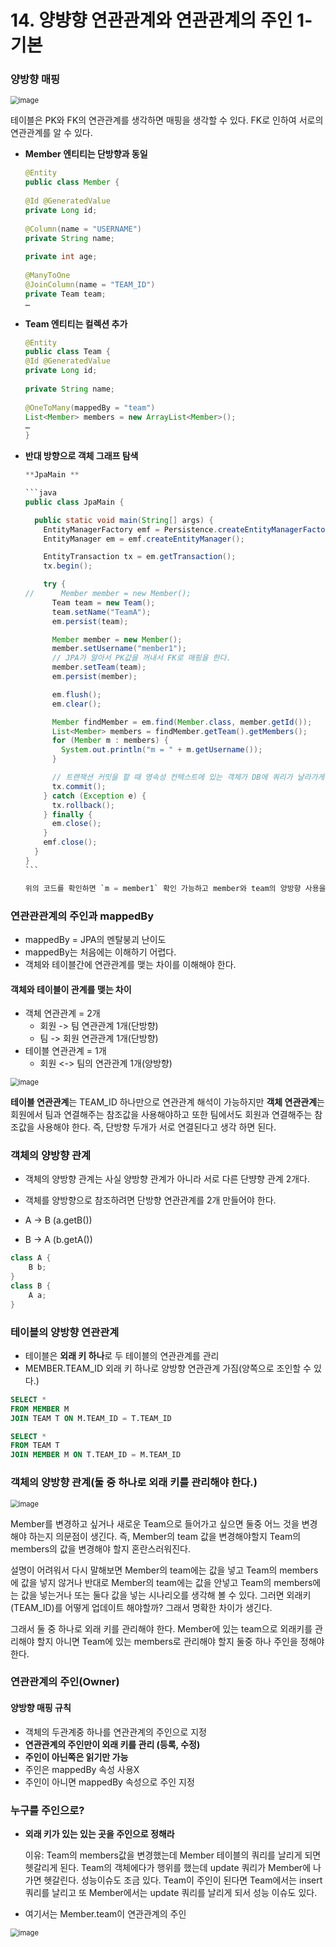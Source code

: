 # 14. 양뱡향 연관관계와 연관관계의 주인 1-기본



### 양방향 매핑

<img src="https://user-images.githubusercontent.com/55625864/126859240-beaeadc3-6e44-45fc-910f-d303e54d2ae0.png" alt="image" style="zoom:80%;" />



테이블은 PK와 FK의 연관관계를 생각하면 매핑을 생각할 수 있다. FK로 인하여 서로의 연관관계를 알 수 있다.

- **Member 엔티티는 단방향과 동일**

  ```java
  @Entity
  public class Member {
      
  @Id @GeneratedValue
  private Long id;
      
  @Column(name = "USERNAME")
  private String name;
      
  private int age;
      
  @ManyToOne
  @JoinColumn(name = "TEAM_ID")
  private Team team;
  …
  ```

- **Team 엔티티는 컬렉션 추가**

  ```java
  @Entity
  public class Team {
  @Id @GeneratedValue
  private Long id;
      
  private String name;
      
  @OneToMany(mappedBy = "team")
  List<Member> members = new ArrayList<Member>();
  …
  }
  ```

- **반대 방향으로 객체 그래프 탐색**

  ```java
  **JpaMain **
  
  ​```java
  public class JpaMain {
  
    public static void main(String[] args) {
      EntityManagerFactory emf = Persistence.createEntityManagerFactory("hello");
      EntityManager em = emf.createEntityManager();
  
      EntityTransaction tx = em.getTransaction();
      tx.begin();
  
      try {
  //      Member member = new Member();
        Team team = new Team();
        team.setName("TeamA");
        em.persist(team);
  
        Member member = new Member();
        member.setUsername("member1");
        // JPA가 알아서 PK값을 꺼내서 FK로 매핑을 한다.
        member.setTeam(team);
        em.persist(member);
  
        em.flush();
        em.clear();
  
        Member findMember = em.find(Member.class, member.getId());
        List<Member> members = findMember.getTeam().getMembers();
        for (Member m : members) {
          System.out.println("m = " + m.getUsername());
        }
  
        // 트랜잭션 커밋을 할 때 영속성 컨텍스트에 있는 객체가 DB에 쿼리가 날라가게 된다.
        tx.commit();
      } catch (Exception e) {
        tx.rollback();
      } finally {
        em.close();
      }
      emf.close();
    }
  }
  ​```
  
  위의 코드를 확인하면 `m = member1` 확인 가능하고 member와 team의 양방향 사용을 확인할 수 있다.
  ```





### 연관관관계의 주인과 mappedBy

- mappedBy = JPA의 멘탈붕괴 난이도
- mappedBy는 처음에는 이해하기 어렵다.
- 객체와 테이블간에 연관관계를 맺는 차이를 이해해야 한다.

#### 객체와 테이블이 관계를 맺는 차이

- 객체 연관관계 = 2개
  - 회원 -> 팀 연관관계 1개(단방향)
  - 팀 -> 회원 연관관계 1개(단방향)
- 테이블 연관관계 = 1개
  - 회원 <-> 팀의 연관관계 1개(양방향)

<img src="https://user-images.githubusercontent.com/55625864/126859650-36b85c1c-7a0b-4b90-8316-b63ff56e0b3f.png" alt="image" style="zoom:80%;" />

**테이블 연관관계**는 TEAM_ID 하나만으로 연관관계 해석이 가능하지만 **객체 연관관계**는 회원에서 팀과 연결해주는 참조값을 사용해야하고 또한 팀에서도 회원과 연결해주는 참조값을 사용해야 한다. 즉, 단방향 두개가 서로 연결된다고 생각 하면 된다.

### 객체의 양방향 관계

- 객체의 양방향 관계는 사실 양방향 관계가 아니라 서로 다른 단뱡향 관계 2개다.
- 객체를 양방향으로 참조하려면 단방향 연관관계를 2개 만들어야 한다.

- A -> B (a.getB())
- B -> A (b.getA())

```java
class A {
	B b;
}
class B {
	A a;
}
```

### 테이블의 양방향 연관관계

- 테이블은 **외래 키 하나**로 두 테이블의 연관관계를 관리
- MEMBER.TEAM_ID  외래 키 하나로 양방향 연관관계 가짐(양쪽으로 조인할 수 있다.)

```sql
SELECT *
FROM MEMBER M
JOIN TEAM T ON M.TEAM_ID = T.TEAM_ID

SELECT *
FROM TEAM T
JOIN MEMBER M ON T.TEAM_ID = M.TEAM_ID
```

### 객체의 양방향 관계(둘 중 하나로 외래 키를 관리해야 한다.)

<img src="https://user-images.githubusercontent.com/55625864/126859973-1dacfa9f-ba35-440c-835f-c156bd9db361.png" alt="image" style="zoom:80%;" />

Member를 변경하고 싶거나 새로운 Team으로 들어가고 싶으면 둘중 어느 것을 변경해야 하는지 의문점이 생긴다. 즉, Member의 team 값을 변경해야할지 Team의 members의 값을 변경해야 할지 혼란스러워진다.

설명이 어려워서 다시 말해보면 Member의 team에는 값을 넣고 Team의 members에 값을 넣지 않거나 반대로 Member의 team에는 값을 안넣고 Team의 members에는 값을 넣는거나 또는 둘다 값을 넣는 시나리오를 생각해 볼 수 있다. 그러면 외래키(TEAM_ID)를 어떻게 업데이트 해야할까? 그래서 명확한 차이가 생긴다.

그래서 둘 중 하나로 외래 키를 관리해야 한다. Member에 있는 team으로 외래키를 관리해야 할지 아니면 Team에 있는 members로 관리해야 할지 둘중 하나 주인을 정해야 한다.

### 연관관계의 주인(Owner)

#### 양방향 매핑 규칙

- 객체의 두관계중 하나를 연관관계의 주인으로 지정
- **연관관계의 주인만이 외래 키를 관리 (등록, 수정)**
- **주인이 아닌쪽은 읽기만 가능**
- 주인은 mappedBy 속성 사용X
- 주인이 아니면 mappedBy 속성으로 주인 지정

### 누구를 주인으로?

- **외래 키가 있는 있는 곳을 주인으로 정해라**

  이유: Team의 members값을 변경했는데 Member 테이블의 쿼리를 날리게 되면 헷갈리게 된다. Team의 객체에다가 행위를 했는데 update 쿼리가 Member에 나가면 헷갈린다. 성능이슈도 조금 있다. Team이 주인이 된다면 Team에서는 insert쿼리를 날리고 또 Member에서는 update 쿼리를 날리게 되서 성능 이슈도 있다.

- 여기서는 Member.team이 연관관계의 주인

<img src="https://user-images.githubusercontent.com/55625864/126860547-acfd9b0a-50d5-4b1d-bd46-ddbeaa78a3bf.png" alt="image" style="zoom:80%;" />